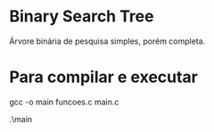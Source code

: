 # Binary Search Tree
Árvore binária de pesquisa simples, porém completa.

# Para compilar e executar

gcc -o main funcoes.c main.c

.\main
